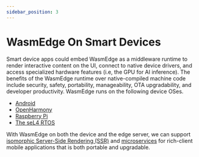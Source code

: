 ```yaml
---
sidebar_position: 3
---
```


# WasmEdge On Smart Devices

Smart device apps could embed WasmEdge as a middleware runtime to render interactive content on the UI, connect to native device drivers, and access specialized hardware features (i.e, the GPU for AI inference). The benefits of the WasmEdge runtime over native-compiled machine code include security, safety, portability, manageability, OTA upgradability, and developer productivity. WasmEdge runs on the following device OSes.

- [Android](/category/build-and-run-wasmedge-on-android)
- [OpenHarmony](/contribute/source/os/openharmony)
- [Raspberry Pi](/contribute/source/os/raspberrypi)
- [The seL4 RTOS](/contribute/source/os/sel4)

With WasmEdge on both the device and the edge server, we can support [isomorphic Server-Side Rendering (SSR)](/develop/rust/ssr) and [microservices](/develop/build-and-run/docker_wasm#deploy-the-microservice-example) for rich-client mobile applications that is both portable and upgradable.